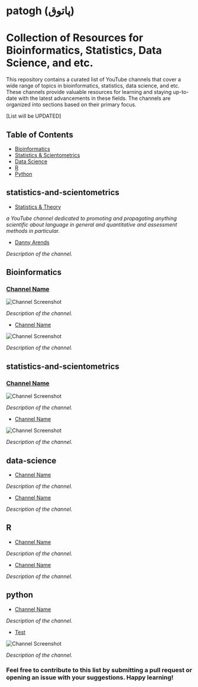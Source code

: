 # patogh (پاتوق)
# Collection of Resources for Bioinformatics, Statistics, Data Science, and etc. 

This repository contains a curated list of YouTube channels that cover a wide range of topics in bioinformatics, statistics, data science, and etc. These channels provide valuable resources for learning and staying up-to-date with the latest advancements in these fields. The channels are organized into sections based on their primary focus.

[List will be UPDATED]

## Table of Contents

- [Bioinformatics](#bioinformatics)
- [Statistics & Scientometrics](#statistics-and-scientometrics)
- [Data Science](#data-science)
- [R](#r)
- [Python](#python)

## statistics-and-scientometrics

- [Statistics & Theory](https://youtube.com/@VahidAryadoust)

_a YouTube channel dedicated to promoting and propagating anything scientific about language in general and quantitative and assessment methods in particular._

- [Danny Arends](https://youtube.com/@DannyArends)

_Description of the channel._


## Bioinformatics

### [Channel Name](https://www.youtube.com/channel-link)

![Channel Screenshot](path/to/screenshot.png)

_Description of the channel._

- [Channel Name](https://www.youtube.com/channel-link)

![Channel Screenshot](path/to/screenshot.png)

_Description of the channel._

## statistics-and-scientometrics

### [Channel Name](https://www.youtube.com/channel-link)

![Channel Screenshot](path/to/screenshot.png)

_Description of the channel._

- [Channel Name](https://www.youtube.com/channel-link)

![Channel Screenshot](path/to/screenshot.png)

_Description of the channel._


## data-science

- [Channel Name](https://www.youtube.com/channel-link)

_Description of the channel._

- [Channel Name](https://www.youtube.com/channel-link)

_Description of the channel._


## R

- [Channel Name](https://www.youtube.com/channel-link)

_Description of the channel._

- [Channel Name](https://www.youtube.com/channel-link)

_Description of the channel._


## python

- [Channel Name](https://www.youtube.com/channel-link)

_Description of the channel._


- [Test](https://www.youtube.com/channel-link)

![Channel Screenshot](path/to/screenshot.png)

_Description of the channel._


### Feel free to contribute to this list by submitting a pull request or opening an issue with your suggestions. Happy learning!

